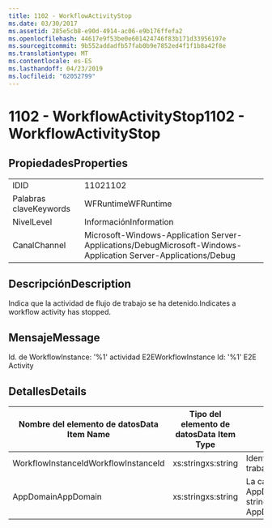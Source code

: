 ```yaml
---
title: 1102 - WorkflowActivityStop
ms.date: 03/30/2017
ms.assetid: 285e5cb8-e90d-4914-ac06-e9b176ffefa2
ms.openlocfilehash: 44617e9f53be0e601424746f83b171d33956197e
ms.sourcegitcommit: 9b552addadfb57fab0b9e7852ed4f1f1b8a42f8e
ms.translationtype: MT
ms.contentlocale: es-ES
ms.lasthandoff: 04/23/2019
ms.locfileid: "62052799"
---
```

# <a name="1102---workflowactivitystop"></a><span data-ttu-id="e92d8-102">1102 - WorkflowActivityStop</span><span class="sxs-lookup"><span data-stu-id="e92d8-102">1102 - WorkflowActivityStop</span></span>
## <a name="properties"></a><span data-ttu-id="e92d8-103">Propiedades</span><span class="sxs-lookup"><span data-stu-id="e92d8-103">Properties</span></span>  
  
|||  
|-|-|  
|<span data-ttu-id="e92d8-104">ID</span><span class="sxs-lookup"><span data-stu-id="e92d8-104">ID</span></span>|<span data-ttu-id="e92d8-105">1102</span><span class="sxs-lookup"><span data-stu-id="e92d8-105">1102</span></span>|  
|<span data-ttu-id="e92d8-106">Palabras clave</span><span class="sxs-lookup"><span data-stu-id="e92d8-106">Keywords</span></span>|<span data-ttu-id="e92d8-107">WFRuntime</span><span class="sxs-lookup"><span data-stu-id="e92d8-107">WFRuntime</span></span>|  
|<span data-ttu-id="e92d8-108">Nivel</span><span class="sxs-lookup"><span data-stu-id="e92d8-108">Level</span></span>|<span data-ttu-id="e92d8-109">Información</span><span class="sxs-lookup"><span data-stu-id="e92d8-109">Information</span></span>|  
|<span data-ttu-id="e92d8-110">Canal</span><span class="sxs-lookup"><span data-stu-id="e92d8-110">Channel</span></span>|<span data-ttu-id="e92d8-111">Microsoft-Windows-Application Server-Applications/Debug</span><span class="sxs-lookup"><span data-stu-id="e92d8-111">Microsoft-Windows-Application Server-Applications/Debug</span></span>|  
  
## <a name="description"></a><span data-ttu-id="e92d8-112">Descripción</span><span class="sxs-lookup"><span data-stu-id="e92d8-112">Description</span></span>  
 <span data-ttu-id="e92d8-113">Indica que la actividad de flujo de trabajo se ha detenido.</span><span class="sxs-lookup"><span data-stu-id="e92d8-113">Indicates a workflow activity has stopped.</span></span>  
  
## <a name="message"></a><span data-ttu-id="e92d8-114">Mensaje</span><span class="sxs-lookup"><span data-stu-id="e92d8-114">Message</span></span>  
 <span data-ttu-id="e92d8-115">Id. de WorkflowInstance: '%1' actividad E2E</span><span class="sxs-lookup"><span data-stu-id="e92d8-115">WorkflowInstance Id: '%1' E2E Activity</span></span>  
  
## <a name="details"></a><span data-ttu-id="e92d8-116">Detalles</span><span class="sxs-lookup"><span data-stu-id="e92d8-116">Details</span></span>  
  
|<span data-ttu-id="e92d8-117">Nombre del elemento de datos</span><span class="sxs-lookup"><span data-stu-id="e92d8-117">Data Item Name</span></span>|<span data-ttu-id="e92d8-118">Tipo del elemento de datos</span><span class="sxs-lookup"><span data-stu-id="e92d8-118">Data Item Type</span></span>|<span data-ttu-id="e92d8-119">Descripción</span><span class="sxs-lookup"><span data-stu-id="e92d8-119">Description</span></span>|  
|--------------------|--------------------|-----------------|  
|<span data-ttu-id="e92d8-120">WorkflowInstanceId</span><span class="sxs-lookup"><span data-stu-id="e92d8-120">WorkflowInstanceId</span></span>|<span data-ttu-id="e92d8-121">xs:string</span><span class="sxs-lookup"><span data-stu-id="e92d8-121">xs:string</span></span>|<span data-ttu-id="e92d8-122">Identificación de instancia del flujo de trabajo.</span><span class="sxs-lookup"><span data-stu-id="e92d8-122">The workflow instance id.</span></span>|  
|<span data-ttu-id="e92d8-123">AppDomain</span><span class="sxs-lookup"><span data-stu-id="e92d8-123">AppDomain</span></span>|<span data-ttu-id="e92d8-124">xs:string</span><span class="sxs-lookup"><span data-stu-id="e92d8-124">xs:string</span></span>|<span data-ttu-id="e92d8-125">La cadena devuelta por AppDomain.CurrentDomain.FriendlyName.</span><span class="sxs-lookup"><span data-stu-id="e92d8-125">The string returned by AppDomain.CurrentDomain.FriendlyName.</span></span>|
